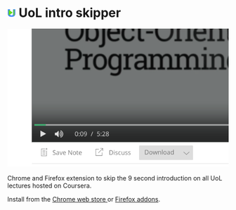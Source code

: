 # ![extension icon](https://github.com/GHSam/UoL-Intro-Skipper/blob/master/icons/icon-active.png?raw=true) UoL intro skipper

![screenshot](https://github.com/GHSam/UoL-Intro-Skipper/blob/master/screenshot.png?raw=true)

Chrome and Firefox extension to skip the 9 second introduction on all UoL lectures hosted on Coursera.

Install from the [Chrome web store ](https://chrome.google.com/webstore/detail/uol-video-intro-skipper/amjhfeebbefiikkekdcgnnlnidpdoepc) or [Firefox addons](https://addons.mozilla.org/en-GB/firefox/addon/uol-video-intro-skipper/).
